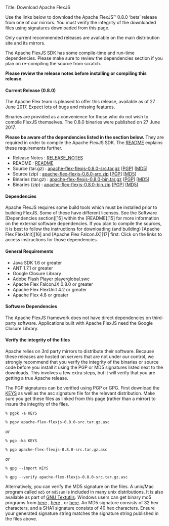 Title:  Download Apache FlexJS

Use the links below to download the Apache FlexJS™ 0.8.0 ‘beta’ release from one of our mirrors. You must verify the integrity of the downloaded files using signatures downloaded from this page.

Only current recommended releases are available on the main distribution site and its mirrors.

The Apache FlexJS SDK has some compile-time and run-time dependencies.  Please make sure to review the dependencies section if you plan on re-compiling the source from scratch.

**Please review the release notes before installing or compiling this release.**

<div class="headline"><h4>Current Release (0.8.0)</h4></div>

The Apache Flex team is pleased to offer this release, available as of 27 June 2017.  Expect lots of bugs and missing features.

Binaries are provided as a convenience for those who do not wish to compile FlexJS themselves.  The 0.8.0 binaries were published on 27 June 2017.

**Please be aware of the dependencies listed in the section below.**  They are required in order to compile the Apache FlexJS SDK.  The [README][15] explains these requirements further.

- Release Notes : [RELEASE_NOTES][2]
- README : [README][15]
- Source (tar.gz) : [apache-flex-flexjs-0.8.0-src.tar.gz][3] [[PGP](https://www.apache.org/dist/flex/flexjs/0.8.0/apache-flex-flexjs-0.8.0-src.tar.gz.asc)] [[MD5](https://www.apache.org/dist/flex/flexjs/0.8.0/apache-flex-flexjs-0.8.0-src.tar.gz.md5)]
- Source (zip) : [apache-flex-flexjs-0.8.0-src.zip][4] [[PGP](https://www.apache.org/dist/flex/flexjs/0.8.0/apache-flex-flexjs-0.8.0-src.zip.asc)] [[MD5](https://www.apache.org/dist/flex/flexjs/0.8.0/apache-flex-flexjs-0.8.0-src.zip.md5)]
- Binaries (tar.gz) : [apache-flex-flexjs-0.8.0-bin.tar.gz][7] [[PGP](https://www.apache.org/dist/flex/flexjs/0.8.0/binaries/apache-flex-flexjs-0.8.0-bin.tar.gz.asc)] [[MD5](https://www.apache.org/dist/flex/flexjs/0.8.0/binaries/apache-flex-flexjs-0.8.0-bin.tar.gz.md5)]
- Binaries (zip) : [apache-flex-flexjs-0.8.0-bin.zip][8] [[PGP](https://www.apache.org/dist/flex/flexjs/0.8.0/binaries/apache-flex-flexjs-0.8.0-bin.zip.asc)] [[MD5](https://www.apache.org/dist/flex/flexjs/0.8.0/binaries/apache-flex-flexjs-0.8.0-bin.zip.md5)]

<div class="headline"><h4>Dependencies</h4></div>
Apache FlexJS requires some build tools which must be installed prior to building FlexJS.  Some of these have different licenses. See the Software [Dependencies section][15] within the [README][15] for more information on the external software dependencies.  If you plan to compile the sources, it is best to follow the instructions for downloading (and building) [Apache Flex FlexUnit][16] and [Apache Flex FalconJX][17] first.  Click on the links to access instructions for those dependencies.

#### General Requirements
- Java SDK 1.6 or greater
- ANT 1.7.1 or greater
- Google Closure Library
- Adobe Flash Player playerglobal.swc
- Apache Flex FalconJX 0.8.0 or greater
- Apache Flex FlexUnit 4.2 or greater
- Apache Flex 4.8 or greater

#### Software Dependencies

The Apache FlexJS framework does not have direct dependencies on third-party software.  Applications built with Apache FlexJS need the Google Closure Library.

#### Verify the integrity of the files

Apache relies on 3rd party mirrors to distribute their software.  Because these releases are hosted on servers that are not under our control, we strongly recommend that you verify the integrity of the binaries or source code before you install it using the PGP or MD5 signatures listed next to the downloads.  This involves a few extra steps, but it will verify that you are getting a true Apache release.

The PGP signatures can be verified using PGP or GPG. First download the [KEYS][10] as well as the asc signature file for the relevant distribution. Make sure you get these files as linked from this page (rather than a mirror) to insure the integrity of the files.

    % pgpk -a KEYS

    % pgpv apache-flex-flexjs-0.8.0-src.tar.gz.asc

*or*

    % pgp -ka KEYS

    % pgp apache-flex-flexjs-0.8.0-src.tar.gz.asc

*or*

    % gpg --import KEYS

    % gpg --verify apache-flex-flexjs-0.8.0-src.tar.gz.asc


Alternatively, you can verify the MD5 signature on the files. A unix/Mac program called `md5` or `md5sum` is included in many unix distributions. It is also available as part of [GNU Textutils][11]. Windows users can get binary md5 programs from [here][12] , [here][13] , or [here][14]. An MD5 signature consists of 32 hex characters, and a SHA1 signature consists of 40 hex characters. Ensure your generated signature string matches the signature string published in the files above.


[2]: https://www.apache.org/dyn/closer.lua/flex/flexjs/0.8.0/RELEASE_NOTES
[3]: https://www.apache.org/dyn/closer.lua/flex/flexjs/0.8.0/apache-flex-flexjs-0.8.0-src.tar.gz
[4]: https://www.apache.org/dyn/closer.lua/flex/flexjs/0.8.0/apache-flex-flexjs-0.8.0-src.zip
[7]: https://www.apache.org/dyn/closer.lua/flex/flexjs/0.8.0/binaries/apache-flex-flexjs-0.8.0-bin.tar.gz
[8]: https://www.apache.org/dyn/closer.lua/flex/flexjs/0.8.0/binaries/apache-flex-flexjs-0.8.0-bin.zip
[10]: https://www.apache.org/dist/flex/KEYS
[11]: https://www.gnu.org/software/textutils/textutils.html
[12]: https://www.fourmilab.ch/md5/
[13]: https://www.pc-tools.net/win32/freeware/console/
[14]: https://www.slavasoft.com/fsum/
[15]: https://www.apache.org/dyn/closer.lua/flex/flexjs/0.8.0/READme
[16]: /download-flexunit.html
[17]: /download-falconjx.html
